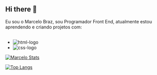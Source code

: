 ## Hi there 👋

Eu sou o Marcelo Braz, sou Programador Front End, atualmente estou aprendendo e criando projetos com:
<br>
<br>


  - <img src="https://img.shields.io/badge/HTML-239120?style=for-the-badge&logo=html5&logoColor=white" alt="html-logo"/>
  - <img src="https://img.shields.io/badge/CSS-239120?&style=for-the-badge&logo=css3&logoColor=white" alt="css-logo"/>

[![Marcelo Stats](https://github-readme-stats.vercel.app/api?username=marcelobraz98)](https://github.com/anuraghazra/github-readme-stats)

[![Top Langs](https://github-readme-stats.vercel.app/api/top-langs/?username=marcelobraz98)](https://github.com/anuraghazra/github-readme-stats)
